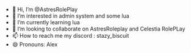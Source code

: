 - 👋 Hi, I’m @AstresRolePlay
- 👀 I’m interested in admin system and some lua 
- 🌱 I’m currently learning lua 
- 💞️ I’m looking to collaborate on AstresRoleplay and Celestia RolePLay
- 📫 How to reach me my discord : stazy_biscuit
- 😄 Pronouns: Alex
